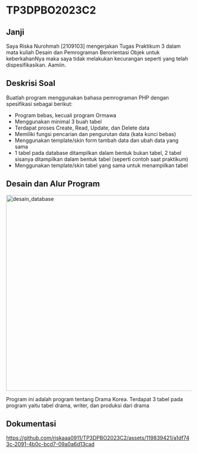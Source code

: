 # TP3DPBO2023C2
## Janji
Saya Riska Nurohmah [2109103] mengerjakan Tugas Praktikum 3 dalam mata kuliah Desain dan Pemrograman Berorientasi Objek untuk keberkahanNya maka saya tidak melakukan kecurangan seperti yang telah dispesifikasikan. Aamiin.

## Deskrisi Soal
Buatlah program menggunakan bahasa pemrograman PHP dengan
spesifikasi sebagai berikut:
* Program bebas, kecuali program Ormawa
* Menggunakan minimal 3 buah tabel
* Terdapat proses Create, Read, Update, dan Delete data
* Memiliki fungsi pencarian dan pengurutan data (kata kunci bebas)
* Menggunakan template/skin form tambah data dan ubah data yang sama
* 1 tabel pada database ditampilkan dalam bentuk bukan tabel, 2 tabel sisanya
ditampilkan dalam bentuk tabel (seperti contoh saat praktikum)
* Menggunakan template/skin tabel yang sama untuk menampilkan tabel

## Desain dan Alur Program
<img width="532" alt="desain_database" src="https://github.com/riskaaa0911/TP3DPBO2023C2/assets/119839421/48a1c324-013d-4ef7-9c96-cf7fe473d307">

Program ini adalah program tentang Drama Korea. Terdapat 3 tabel pada program yaitu tabel drama, writer, dan produksi dari drama


## Dokumentasi
https://github.com/riskaaa0911/TP3DPBO2023C2/assets/119839421/a1df743c-2091-4b0c-bcd7-09a0a6d13cad

